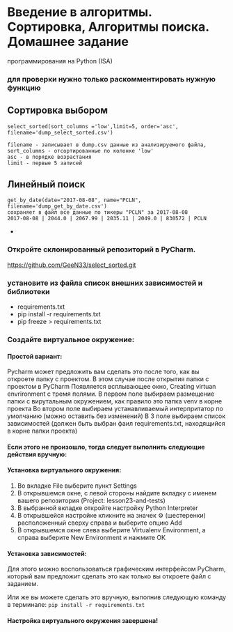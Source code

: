 # Введение в алгоритмы. Сортировка, Алгоритмы поиска. Домашнее задание
программирования на Python (ISA)

### для проверки нужно только раскомментировать нужную функцию

## Сортировка выбором

    select_sorted(sort_columns ='low',limit=5, order='asc', filename='dump_select_sorted.csv')
    
    filename - записывает в dump.csv данные из анализируемого файла, 
    sort_columns - отсортированные по колонке 'low'
    asc - в порядке возрастания 
    limit - первые 5 записей

## Линейный поиск

    get_by_date(date="2017-08-08", name="PCLN", filename='dump_get_by_date.csv')
    сохраняет в файл все данные по тикеры "PCLN" за 2017-08-08
    2017-08-08 | 2044.0 | 2067.99 | 2035.11 | 2049.0 | 830572 | PCLN
   

- 
### Откройте склонированный репозиторий в PyCharm.
https://github.com/GeeN33/select_sorted.git
### установите из файла список внешних зависимостей и библиотеки
- requirements.txt
- pip install -r requirements.txt
- pip freeze > requirements.txt

### Cоздайте виртуальное окружение:

#### Простой вариант:
Pycharm может предложить вам сделать это после того, как вы откроете папку с проектом.
В этом случае после открытия папки с проектом в PyCharm
Появляется всплывающее окно, Creating virtuan envrironment c тремя полями.
В первом поле выбираем размещение папки с вирутальным окружением, как правило это папка venv
в корне проекта
Во втором поле выбираем устанавливаемый интерпритатор по умолчанию (можно оставить без изменений)
В 3 поле выбираем список зависимостей (должен быть выбран фаил requirements.txt, находящийся в корне папки проекта)

#### Если этого не произошло, тогда следует выполнить следующие действия вручную:
#### Установка виртуального окружения:
1. Во вкладке File выберите пункт Settings
2. В открывшемся окне, с левой стороны найдите вкладку с именем
вашего репозитория (Project: lesson23-and-tests)
3. В выбранной вкладке откройте настройку Python Interpreter
4. В открывшейся настройке кликните на значек ⚙ (шестеренки) 
расположенный сверху справа и выберите опцию Add
5. В открывшемся окне слева выберите Virtualenv Environment, 
а справа выберите New Environment и нажмите ОК

#### Установка зависимостей:
Для этого можно воспользоваться графическим интерфейсом PyCharm,
который вам предложит сделать это как только вы откроете файл с заданием.

Или же вы можете сделать это вручную, выполнив следующую команду в терминале:
`pip install -r requirements.txt`

#### Настройка виртуального окружения завершена!







